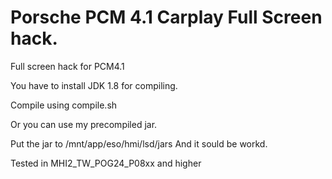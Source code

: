 # Porsche PCM 4.1 Carplay Full Screen hack.

Full screen hack for PCM4.1

You have to install JDK 1.8 for compiling.

Compile using compile.sh

Or you can use my precompiled jar.

Put the jar to /mnt/app/eso/hmi/lsd/jars
And it sould be workd.

Tested in MHI2_TW_POG24_P08xx and higher

